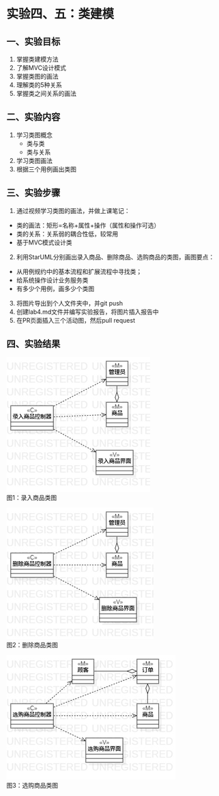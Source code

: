 # 实验四、五：类建模
## 一、实验目标

1. 掌握类建模方法
2. 了解MVC设计模式
3. 掌握类图的画法
4. 理解类的5种关系
5. 掌握类之间关系的画法

## 二、实验内容

1. 学习类图概念
   - 类与类
   - 类与关系
2. 学习类图画法
3. 根据三个用例画出类图

## 三、实验步骤

1. 通过视频学习类图的画法，并做上课笔记：
 - 类的画法：矩形=名称+属性+操作（属性和操作可选）
 - 类的关系：关系弱的耦合性低，较常用
 - 基于MVC模式设计类
2. 利用StarUML分别画出录入商品、删除商品、选购商品的类图，画图要点：
 - 从用例规约中的基本流程和扩展流程中寻找类；
 - 给系统操作设计业务服务类
 - 有多少个用例，画多少个类图
3. 将图片导出到个人文件夹中，并git push
4. 创建lab4.md文件并编写实验报告，将图片插入报告中
5. 在PR页面插入三个活动图，然后pull request

## 四、实验结果

![录入商品类图](./MVC01.jpg)  
图1：录入商品类图

![删除商品类图](./MVC02.jpg)  
图2：删除商品类图

![选购商品类图](./MVC03.jpg)  
图3：选购商品类图
